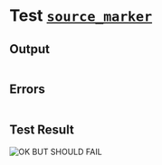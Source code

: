 # Test [`source_marker`](../doc/tests/statement_usage.md#L66)

## Output

```,plain
```

## Errors

```,plain
```

## Test Result

![OK BUT SHOULD FAIL](../doc/tests/.test/source_marker.png)
